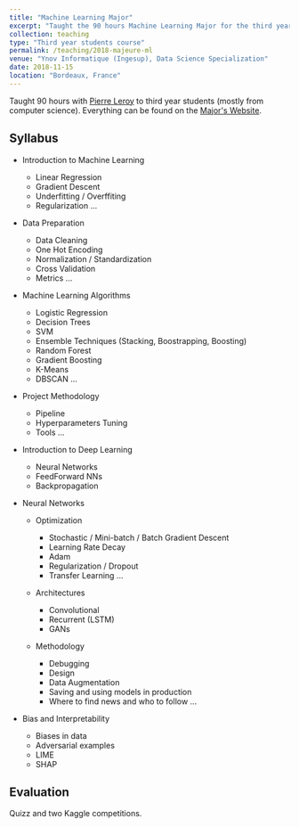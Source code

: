 ```yaml
---
title: "Machine Learning Major"
excerpt: "Taught the 90 hours Machine Learning Major for the third year students specialized in Data Science with Pierre Leroy at Ingesup."
collection: teaching
type: "Third year students course"
permalink: /teaching/2018-majeure-ml
venue: "Ynov Informatique (Ingesup), Data Science Specialization"
date: 2018-11-15
location: "Bordeaux, France"
---
```




Taught 90 hours with [Pierre Leroy](https://www.linkedin.com/in/pierreleroyfr/) to third year students (mostly from computer science). 
Everything can be found on the [Major's Website](https://majeure-ml-ingesup.github.io).

## Syllabus
- Introduction to Machine Learning
  - Linear Regression
  - Gradient Descent
  - Underfitting / Overffiting
  - Regularization
  ...

- Data Preparation
  - Data Cleaning
  - One Hot Encoding
  - Normalization / Standardization
  - Cross Validation
  - Metrics
  ...

- Machine Learning Algorithms
  - Logistic Regression
  - Decision Trees
  - SVM
  - Ensemble Techniques (Stacking, Boostrapping, Boosting)
  - Random Forest
  - Gradient Boosting
  - K-Means
  - DBSCAN
  ...

- Project Methodology
  - Pipeline
  - Hyperparameters Tuning
  - Tools
  ...

- Introduction to Deep Learning
  - Neural Networks
  - FeedForward NNs
  - Backpropagation

- Neural Networks
  - Optimization
    - Stochastic / Mini-batch / Batch Gradient Descent
    - Learning Rate Decay
    - Adam
    - Regularization / Dropout
    - Transfer Learning
    ...

  - Architectures
    - Convolutional
    - Recurrent (LSTM)
    - GANs

  - Methodology
    - Debugging
    - Design
    - Data Augmentation
    - Saving and using models in production
    - Where to find news and who to follow
    ...

- Bias and Interpretability
  - Biases in data
  - Adversarial examples
  - LIME
  - SHAP


## Evaluation

Quizz and two Kaggle competitions.
